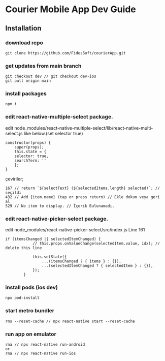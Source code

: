<!--
 * @Author: @vedatbozkurt
 * @Email: info@wedat.org
 * @Date: 2021-04-10 14:35:58
 * @LastEditors: @vedatbozkurt
 * @LastEditTime: 2021-04-16 18:57:49
-->
# Courier Mobile App Dev Guide

## Installation

### download repo
```
git clone https://github.com/FidesSoft/courierApp.git
```

### get updates from main branch
```
git checkout dev // git checkout dev-ios 
git pull origin main
```

### install packages


```
npm i
```


### edit react-native-multiple-select package.

edit node_modules/react-native-multiple-select/lib/react-native-multi-select.js like below.(set selector true)

```
constructor(props) { 
    super(props); 
    this.state = { 
    selector: true, 
    searchTerm: '' 
    }; 
}

```
çeviriler;
```
167 // return `${selectText} (${selectedItems.length} selected)`; // seçildi
432 // Add {item.name} (tap or press return) // Ekle dokun veya geri al
529 // No item to display. // İçerik Bulunamadı.
```

### edit react-native-picker-select package.

edit node_modules/react-native-picker-select/src/index.js
Line 161 

```
if (itemsChanged || selectedItemChanged) {
            // this.props.onValueChange(selectedItem.value, idx); // delete this line

            this.setState({
                ...(itemsChanged ? { items } : {}),
                ...(selectedItemChanged ? { selectedItem } : {}),
            });
        }

```

### install pods (ios dev)

```
npx pod-install
```

### start metro bundler

```
rns --reset-cache // npx react-native start --reset-cache
```


### run app on emulator

```
rna // npx react-native run-android
or
rna // npx react-native run-ios
